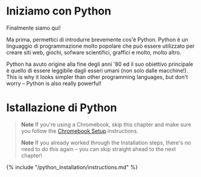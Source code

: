 # Iniziamo con Python

Finalmente siamo qui!

Ma prima, permettici di introdurre brevemente cos'è Python. Python è un linguaggio di programmazione molto popolare che può essere utilizzato per creare siti web, giochi, sofware scientifici, graffici e molto, molto altro.

Python ha avuto origine alla fine degli anni '80 ed il suo obiettivo principale è quello di essere leggibile dagli esseri umani (non solo dalle macchine!). This is why it looks simpler than other programming languages, but don't worry – Python is also really powerful!

# Istallazione di Python

> **Note** If you're using a Chromebook, skip this chapter and make sure you follow the [Chromebook Setup](../chromebook_setup/README.md) instructions.
> 
> **Note** If you already worked through the Installation steps, there's no need to do this again – you can skip straight ahead to the next chapter!

{% include "/python_installation/instructions.md" %}